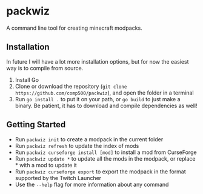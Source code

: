 # packwiz
A command line tool for creating minecraft modpacks.

## Installation
In future I will have a lot more installation options, but for now the easiest way is to compile from source.

1. Install Go
2. Clone or download the repository (`git clone https://github.com/comp500/packwiz`), and open the folder in a terminal
3. Run `go install .` to put it on your path, or `go build` to just make a binary. Be patient, it has to download and compile dependencies as well!

## Getting Started
- Run `packwiz init` to create a modpack in the current folder
- Run `packwiz refresh` to update the index of mods
- Run `packwiz curseforge install [mod]` to install a mod from CurseForge
- Run `packwiz update *` to update all the mods in the modpack, or replace * with a mod to update it
- Run `packwiz curseforge export` to export the modpack in the format supported by the Twitch Launcher
- Use the `--help` flag for more information about any command
